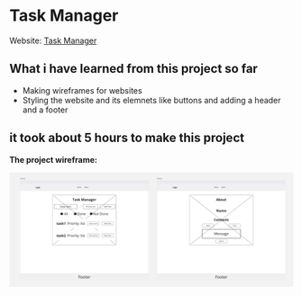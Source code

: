 # Task Manager

Website: 
[Task Manager](https://fahadsamarat.github.io/My-Tasks/index.html)

## What i have learned from this project so far

- Making wireframes for websites
- Styling the website and its elemnets like buttons and adding a header and a footer

## it  took about 5 hours to make this project

**The project wireframe:**

![TM](images/TM.jpg)
